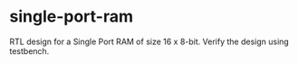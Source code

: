 # single-port-ram
 RTL design for a Single Port RAM of size 16 x 8-bit.  Verify the design using testbench.
